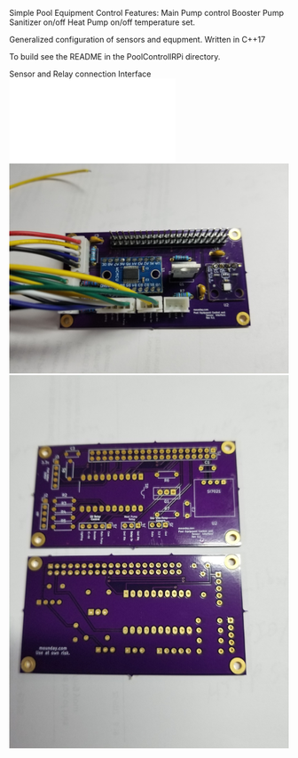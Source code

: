 Simple Pool Equipment Control
Features:
	Main Pump control
	Booster Pump 
	Sanitizer on/off
	Heat Pump on/off temperature set.


Generalized configuration of sensors and equpment.
Written in C++17 

To build see the README in the PoolControllRPi directory.

Sensor and Relay connection Interface
![Schematic](./Hardware/connectSch.pdf)
![RPi Pin 40](./Hardware/PiConnect.jpg)
![Bare Board](./Hardware/PiBare.jpg)
